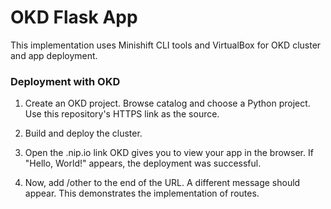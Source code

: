 # OKD Flask App
This implementation uses Minishift CLI tools and VirtualBox for OKD cluster and app deployment.

### Deployment with OKD

1. Create an OKD project. Browse catalog and choose a Python project. Use this repository's HTTPS link as the source.

2. Build and deploy the cluster.

3. Open the .nip.io link OKD gives you to view your app in the browser. If "Hello, World!" appears, the deployment was successful.

4. Now, add /other to the end of the URL. A different message should appear. This demonstrates the implementation of routes.
